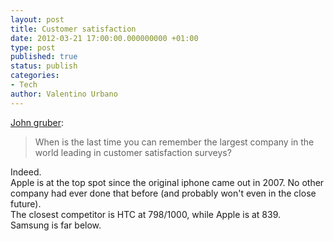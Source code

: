 ```yaml
---
layout: post
title: Customer satisfaction
date: 2012-03-21 17:00:00.000000000 +01:00
type: post
published: true
status: publish
categories:
- Tech
author: Valentino Urbano 
---
```


[John gruber][0]:

> When is the last time you can remember the largest company in the world leading in customer satisfaction surveys?

Indeed.  
Apple is at the top spot since the original iphone came out in 2007. No other company had ever done that before (and probably won't even in the close future).  
The closest competitor is HTC at 798/1000, while Apple is at 839.  
Samsung is far below.


[0]: http://daringfireball.net/linked/2012/03/16/jd-power